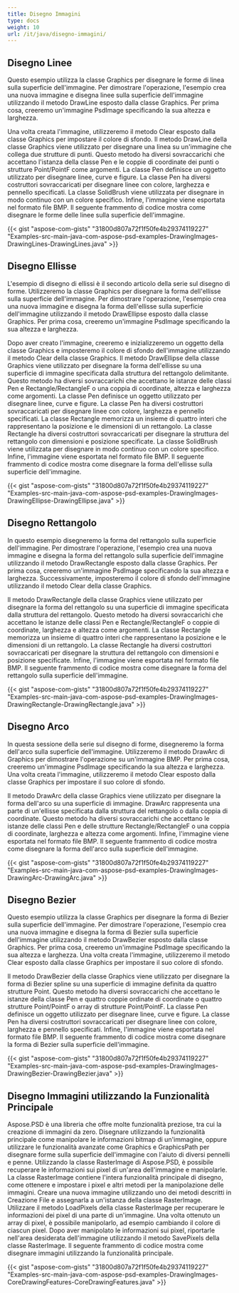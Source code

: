 ```yaml
---
title: Disegno Immagini
type: docs
weight: 10
url: /it/java/disegno-immagini/
---
```


## **Disegno Linee**
Questo esempio utilizza la classe Graphics per disegnare le forme di linea sulla superficie dell'immagine. Per dimostrare l'operazione, l'esempio crea una nuova immagine e disegna linee sulla superficie dell'immagine utilizzando il metodo DrawLine esposto dalla classe Graphics. Per prima cosa, creeremo un'immagine PsdImage specificando la sua altezza e larghezza.

Una volta creata l'immagine, utilizzeremo il metodo Clear esposto dalla classe Graphics per impostare il colore di sfondo. Il metodo DrawLine della classe Graphics viene utilizzato per disegnare una linea su un'immagine che collega due strutture di punti. Questo metodo ha diversi sovraccarichi che accettano l'istanza della classe Pen e le coppie di coordinate dei punti o strutture Point/PointF come argomenti. La classe Pen definisce un oggetto utilizzato per disegnare linee, curve e figure. La classe Pen ha diversi costruttori sovraccaricati per disegnare linee con colore, larghezza e pennello specificati. La classe SolidBrush viene utilizzata per disegnare in modo continuo con un colore specifico. Infine, l'immagine viene esportata nel formato file BMP. Il seguente frammento di codice mostra come disegnare le forme delle linee sulla superficie dell'immagine.


{{< gist "aspose-com-gists" "31800d807a72f1f50fe4b29374119227" "Examples-src-main-java-com-aspose-psd-examples-DrawingImages-DrawingLines-DrawingLines.java" >}}
## **Disegno Ellisse**
L'esempio di disegno di ellissi è il secondo articolo della serie sul disegno di forme. Utilizzeremo la classe Graphics per disegnare la forma dell'ellisse sulla superficie dell'immagine. Per dimostrare l'operazione, l'esempio crea una nuova immagine e disegna la forma dell'ellisse sulla superficie dell'immagine utilizzando il metodo DrawEllipse esposto dalla classe Graphics. Per prima cosa, creeremo un'immagine PsdImage specificando la sua altezza e larghezza.

Dopo aver creato l'immagine, creeremo e inizializzeremo un oggetto della classe Graphics e imposteremo il colore di sfondo dell'immagine utilizzando il metodo Clear della classe Graphics. Il metodo DrawEllipse della classe Graphics viene utilizzato per disegnare la forma dell'ellisse su una superficie di immagine specificata dalla struttura del rettangolo delimitante. Questo metodo ha diversi sovraccarichi che accettano le istanze delle classi Pen e Rectangle/RectangleF o una coppia di coordinate, altezza e larghezza come argomenti. La classe Pen definisce un oggetto utilizzato per disegnare linee, curve e figure. La classe Pen ha diversi costruttori sovraccaricati per disegnare linee con colore, larghezza e pennello specificati. La classe Rectangle memorizza un insieme di quattro interi che rappresentano la posizione e le dimensioni di un rettangolo. La classe Rectangle ha diversi costruttori sovraccaricati per disegnare la struttura del rettangolo con dimensioni e posizione specificate. La classe SolidBrush viene utilizzata per disegnare in modo continuo con un colore specifico. Infine, l'immagine viene esportata nel formato file BMP. Il seguente frammento di codice mostra come disegnare la forma dell'ellisse sulla superficie dell'immagine.


{{< gist "aspose-com-gists" "31800d807a72f1f50fe4b29374119227" "Examples-src-main-java-com-aspose-psd-examples-DrawingImages-DrawingEllipse-DrawingEllipse.java" >}}
## **Disegno Rettangolo**
In questo esempio disegneremo la forma del rettangolo sulla superficie dell'immagine. Per dimostrare l'operazione, l'esempio crea una nuova immagine e disegna la forma del rettangolo sulla superficie dell'immagine utilizzando il metodo DrawRectangle esposto dalla classe Graphics. Per prima cosa, creeremo un'immagine PsdImage specificando la sua altezza e larghezza. Successivamente, imposteremo il colore di sfondo dell'immagine utilizzando il metodo Clear della classe Graphics.

Il metodo DrawRectangle della classe Graphics viene utilizzato per disegnare la forma del rettangolo su una superficie di immagine specificata dalla struttura del rettangolo. Questo metodo ha diversi sovraccarichi che accettano le istanze delle classi Pen e Rectangle/RectangleF o coppie di coordinate, larghezza e altezza come argomenti. La classe Rectangle memorizza un insieme di quattro interi che rappresentano la posizione e le dimensioni di un rettangolo. La classe Rectangle ha diversi costruttori sovraccaricati per disegnare la struttura del rettangolo con dimensioni e posizione specificate. Infine, l'immagine viene esportata nel formato file BMP. Il seguente frammento di codice mostra come disegnare la forma del rettangolo sulla superficie dell'immagine.


{{< gist "aspose-com-gists" "31800d807a72f1f50fe4b29374119227" "Examples-src-main-java-com-aspose-psd-examples-DrawingImages-DrawingRectangle-DrawingRectangle.java" >}}
## **Disegno Arco**
In questa sessione della serie sul disegno di forme, disegneremo la forma dell'arco sulla superficie dell'immagine. Utilizzeremo il metodo DrawArc di Graphics per dimostrare l'operazione su un'immagine BMP. Per prima cosa, creeremo un'immagine PsdImage specificando la sua altezza e larghezza. Una volta creata l'immagine, utilizzeremo il metodo Clear esposto dalla classe Graphics per impostare il suo colore di sfondo.

Il metodo DrawArc della classe Graphics viene utilizzato per disegnare la forma dell'arco su una superficie di immagine. DrawArc rappresenta una parte di un'ellisse specificata dalla struttura del rettangolo o dalla coppia di coordinate. Questo metodo ha diversi sovraccarichi che accettano le istanze delle classi Pen e delle strutture Rectangle/RectangleF o una coppia di coordinate, larghezza e altezza come argomenti. Infine, l'immagine viene esportata nel formato file BMP. Il seguente frammento di codice mostra come disegnare la forma dell'arco sulla superficie dell'immagine.


{{< gist "aspose-com-gists" "31800d807a72f1f50fe4b29374119227" "Examples-src-main-java-com-aspose-psd-examples-DrawingImages-DrawingArc-DrawingArc.java" >}}
## **Disegno Bezier**
Questo esempio utilizza la classe Graphics per disegnare la forma di Bezier sulla superficie dell'immagine. Per dimostrare l'operazione, l'esempio crea una nuova immagine e disegna la forma di Bezier sulla superficie dell'immagine utilizzando il metodo DrawBezier esposto dalla classe Graphics. Per prima cosa, creeremo un'immagine PsdImage specificando la sua altezza e larghezza. Una volta creata l'immagine, utilizzeremo il metodo Clear esposto dalla classe Graphics per impostare il suo colore di sfondo.

Il metodo DrawBezier della classe Graphics viene utilizzato per disegnare la forma di Bezier spline su una superficie di immagine definita da quattro strutture Point. Questo metodo ha diversi sovraccarichi che accettano le istanze della classe Pen e quattro coppie ordinate di coordinate o quattro strutture Point/PointF o array di strutture Point/PointF. La classe Pen definisce un oggetto utilizzato per disegnare linee, curve e figure. La classe Pen ha diversi costruttori sovraccaricati per disegnare linee con colore, larghezza e pennello specificati. Infine, l'immagine viene esportata nel formato file BMP. Il seguente frammento di codice mostra come disegnare la forma di Bezier sulla superficie dell'immagine.


{{< gist "aspose-com-gists" "31800d807a72f1f50fe4b29374119227" "Examples-src-main-java-com-aspose-psd-examples-DrawingImages-DrawingBezier-DrawingBezier.java" >}}
## **Disegno Immagini utilizzando la Funzionalità Principale**
Aspose.PSD è una libreria che offre molte funzionalità preziose, tra cui la creazione di immagini da zero. Disegnare utilizzando la funzionalità principale come manipolare le informazioni bitmap di un'immagine, oppure utilizzare le funzionalità avanzate come Graphics e GraphicsPath per disegnare forme sulla superficie dell'immagine con l'aiuto di diversi pennelli e penne. Utilizzando la classe RasterImage di Aspose.PSD, è possibile recuperare le informazioni sui pixel di un'area dell'immagine e manipolarle. La classe RasterImage contiene l'intera funzionalità principale di disegno, come ottenere e impostare i pixel e altri metodi per la manipolazione delle immagini. Creare una nuova immagine utilizzando uno dei metodi descritti in Creazione File e assegnarla a un'istanza della classe RasterImage. Utilizzare il metodo LoadPixels della classe RasterImage per recuperare le informazioni dei pixel di una parte di un'immagine. Una volta ottenuto un array di pixel, è possibile manipolarlo, ad esempio cambiando il colore di ciascun pixel. Dopo aver manipolato le informazioni sui pixel, riportarle nell'area desiderata dell'immagine utilizzando il metodo SavePixels della classe RasterImage. Il seguente frammento di codice mostra come disegnare immagini utilizzando la funzionalità principale.


{{< gist "aspose-com-gists" "31800d807a72f1f50fe4b29374119227" "Examples-src-main-java-com-aspose-psd-examples-DrawingImages-CoreDrawingFeatures-CoreDrawingFeatures.java" >}}
